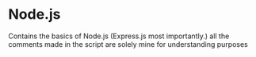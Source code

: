 # Node.js
Contains the basics of Node.js (Express.js most importantly.)
all the comments made in the script are solely mine for understanding purposes
